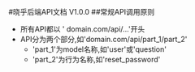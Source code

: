 #晓乎后端API文档 V1.0.0
##常规API调用原则
- 所有API都以 ' domain.com/api/...'开头
- API分为两个部分,如'domain.com/api/part_1/part_2'
    - 'part_1'为model名称,如'user'或'question'
    - 'part_2'为行为名称,如'reset_password'
    